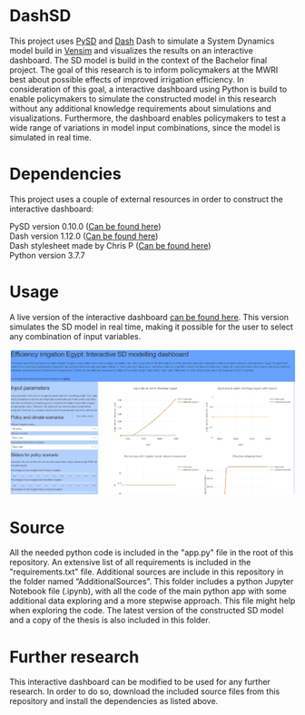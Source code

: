 # DashSD
This project uses <a href="https://pysd.readthedocs.io/en/master/">PySD</a> and <a href="https://dash.plotly.com/">Dash</a> Dash to simulate a System Dynamics model build in <a href="https://vensim.com/">Vensim</a> and visualizes the results on an interactive dashboard. The SD model is build in the context of the Bachelor final project. The goal of this research is to inform policymakers at the MWRI best about possible effects of improved irrigation efficiency. In consideration of this goal, a interactive dashboard using Python is build to enable policymakers to simulate the constructed model in this research without any additional knowledge requirements about simulations and visualizations. Furthermore, the dashboard enables policymakers to test a wide range of variations in model input combinations, since the model is simulated in real time.

# Dependencies
This project uses a couple of external resources in order to construct the interactive dashboard:

PySD version 0.10.0 (<a href="https://pysd.readthedocs.io/en/master/">Can be found here</a>) <br>
Dash version 1.12.0 (<a href="https://dash.plotly.com/">Can be found here</a>) <br>
Dash stylesheet made by Chris P (<a href="https://codepen.io/chriddyp/pen/dZVMbK">Can be found here</a>) <br>
Python version 3.7.7 <br>

# Usage
A live version of the interactive dashboard <a href="http://dashsd.herokuapp.com/">can be found here</a>. This version simulates the SD model in real time, making it possible for the user to select any combination of input variables. 

![Alt text](additionalSources/DashSDScreenshot.jpg?raw=true "Live version")

# Source
All the needed python code is included in the "app.py" file in the root of this repository. An extensive list of all requirements is included in the "requirements.txt" file. 
Additional sources are include in this repository in the folder named “AdditionalSources”. This folder includes a python Jupyter Notebook file (.ipynb), with all the code of the main python app with some additional data exploring and a more stepwise approach. This file might help when exploring the code. The latest version of the constructed SD model and a copy of the thesis is also included in this folder. 

# Further research
This interactive dashboard can be modified to be used for any further research. In order to do so, download the included source files from this repository and install the dependencies as listed above. 
